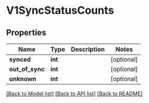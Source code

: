 # V1SyncStatusCounts

## Properties
Name | Type | Description | Notes
------------ | ------------- | ------------- | -------------
**synced** | **int** |  | [optional] 
**out_of_sync** | **int** |  | [optional] 
**unknown** | **int** |  | [optional] 

[[Back to Model list]](../README.md#documentation-for-models) [[Back to API list]](../README.md#documentation-for-api-endpoints) [[Back to README]](../README.md)

